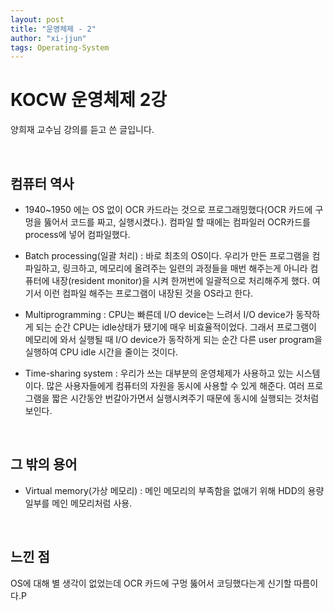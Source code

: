 ```yaml
---
layout: post
title: "운영체제 - 2"
author: "xi-jjun"
tags: Operating-System
---
```


# KOCW 운영체제 2강

양희재 교수님 강의를 듣고 쓴 글입니다.

<br>

## 컴퓨터 역사

- 1940~1950 에는 OS 없이 OCR 카드라는 것으로 프로그래밍했다(OCR 카드에 구멍을 뚫어서 코드를 짜고, 실행시켰다.). 컴파일 할 때에는 컴파일러 OCR카드를 process에 넣어 컴파일했다. 

- Batch processing(일괄 처리) : 바로 최초의 OS이다. 우리가 만든 프로그램을 컴파일하고, 링크하고, 메모리에 올려주는 일련의 과정들을 매번 해주는게 아니라 컴퓨터에 내장(resident monitor)을 시켜 한꺼번에 일괄적으로 처리해주게 했다. 여기서 이런 컴파일 해주는 프로그램이 내장된 것을 OS라고 한다.

- Multiprogramming : CPU는 빠른데 I/O device는 느려서 I/O device가 동작하게 되는 순간 CPU는 idle상태가 됐기에 매우 비효율적이었다. 그래서 프로그램이 메모리에 와서 실행될 때 I/O device가 동작하게 되는 순간 다른 user program을 실행하여 CPU idle 시간을 줄이는 것이다.

- Time-sharing system : 우리가 쓰는 대부분의 운영체제가 사용하고 있는 시스템이다. 많은 사용자들에게 컴퓨터의 자원을 동시에 사용할 수 있게 해준다. 여러 프로그램을 짧은 시간동안 번갈아가면서 실행시켜주기 때문에 동시에 실행되는 것처럼 보인다.

<br>

## 그 밖의 용어

- Virtual memory(가상 메모리) : 메인 메모리의 부족함을 없애기 위해 HDD의 용량 일부를 메인 메모리처럼 사용.

<br>

## 느낀 점

OS에 대해 별 생각이 없었는데 OCR 카드에 구멍 뚫어서 코딩했다는게 신기할 따름이다.P

